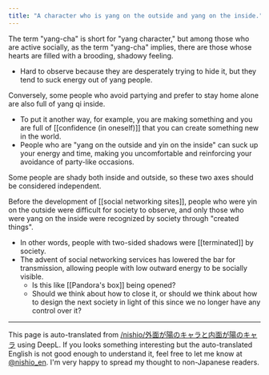 ```yaml
---
title: "A character who is yang on the outside and yang on the inside."
---
```


The term "yang-cha" is short for "yang character," but among those who are active socially, as the term "yang-cha" implies, there are those whose hearts are filled with a brooding, shadowy feeling.
- Hard to observe because they are desperately trying to hide it, but they tend to suck energy out of yang people.

Conversely, some people who avoid partying and prefer to stay home alone are also full of yang qi inside.
- To put it another way, for example, you are making something and you are full of [[confidence (in oneself)]] that you can create something new in the world.
- People who are "yang on the outside and yin on the inside" can suck up your energy and time, making you uncomfortable and reinforcing your avoidance of party-like occasions.

Some people are shady both inside and outside, so these two axes should be considered independent.

Before the development of [[social networking sites]], people who were yin on the outside were difficult for society to observe, and only those who were yang on the inside were recognized by society through "created things".
- In other words, people with two-sided shadows were [[terminated]] by society.
- The advent of social networking services has lowered the bar for transmission, allowing people with low outward energy to be socially visible.
    - Is this like [[Pandora's box]] being opened?
    - Should we think about how to close it, or should we think about how to design the next society in light of this since we no longer have any control over it?

---
This page is auto-translated from [/nishio/外面が陽のキャラと内面が陽のキャラ](https://scrapbox.io/nishio/外面が陽のキャラと内面が陽のキャラ) using DeepL. If you looks something interesting but the auto-translated English is not good enough to understand it, feel free to let me know at [@nishio_en](https://twitter.com/nishio_en). I'm very happy to spread my thought to non-Japanese readers.